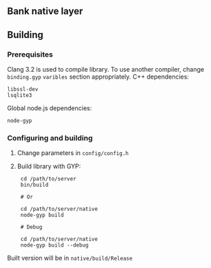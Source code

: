 Bank native layer
-----------------


## Building

### Prerequisites

Clang 3.2 is used to compile library. To use another compiler, change `binding.gyp` `varibles` section appropriately. C++ dependencies:

    libssl-dev
    lsqlite3

Global node.js dependencies:

    node-gyp


### Configuring and building

1. Change parameters in `config/config.h`
3. Build library with GYP:

        cd /path/to/server
        bin/build

        # Or

        cd /path/to/server/native
		node-gyp build

        # Debug

		cd /path/to/server/native
		node-gyp build --debug

Built version will be in `native/build/Release`
